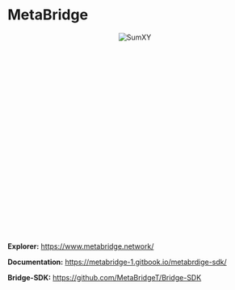 # MetaBridge

<div style="display: flex; justify-content: center; height:400px">
  <img src="https://github.com/MetaBridgeT/MetaBridgeT/assets/132153435/b5f9750d-6b6f-476a-b39a-547508928e67" alt="SumXY">
</div>

**Explorer:** https://www.metabridge.network/

**Documentation:** https://metabridge-1.gitbook.io/metabrdige-sdk/

**Bridge-SDK:** https://github.com/MetaBridgeT/Bridge-SDK
